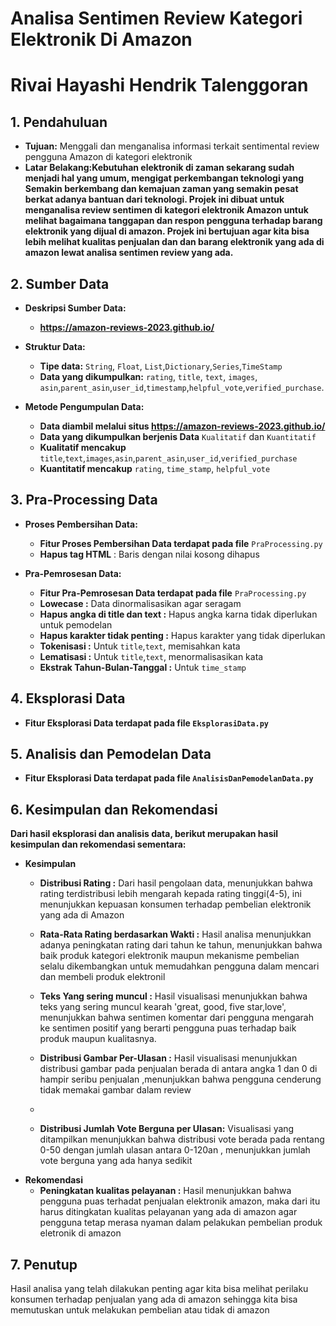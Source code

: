 # Analisa Sentimen Review Kategori Elektronik Di Amazon

# Rivai Hayashi Hendrik Talenggoran

## 1. Pendahuluan
- **Tujuan:** Menggali dan menganalisa informasi terkait sentimental review pengguna Amazon di kategori elektronik
- **Latar Belakang:Kebutuhan elektronik di zaman sekarang sudah menjadi hal yang umum, mengigat perkembangan teknologi yang
                    Semakin berkembang dan kemajuan zaman yang semakin pesat berkat adanya bantuan dari teknologi. Projek ini dibuat
                    untuk menganalisa review sentimen  di kategori elektronik Amazon untuk melihat bagaimana tanggapan dan respon pengguna
                    terhadap barang elektronik yang dijual di amazon. Projek ini bertujuan agar kita  bisa lebih melihat kualitas penjualan dan
                    dan barang elektronik yang ada di amazon lewat analisa sentimen review yang ada.** 

## 2. Sumber Data
- **Deskripsi Sumber Data:**
  - **https://amazon-reviews-2023.github.io/**
  

- **Struktur Data:**
  - **Tipe data:**  `String`, `Float`, `List`,`Dictionary`,`Series`,`TimeStamp`
  - **Data yang dikumpulkan:** `rating`, `title`, `text`, `images`, `asin`,`parent_asin`,`user_id`,`timestamp`,`helpful_vote`,`verified_purchase`.
  

- **Metode Pengumpulan Data:** 
   - **Data diambil melalui situs https://amazon-reviews-2023.github.io/**
   - **Data yang dikumpulkan berjenis Data** `Kualitatif` dan `Kuantitatif`
   - **Kualitatif mencakup** `title`,`text`,`images`,`asin`,`parent_asin`,`user_id`,`verified_purchase`
   - **Kuantitatif mencakup** `rating`, `time_stamp`, `helpful_vote`
  
## 3. Pra-Processing Data
- **Proses Pembersihan Data:**
  - **Fitur Proses Pembersihan Data terdapat pada file** `PraProcessing.py`
  - **Hapus tag HTML** : Baris dengan nilai kosong dihapus


- **Pra-Pemrosesan Data:**
  - **Fitur Pra-Pemrosesan Data terdapat pada file** `PraProcessing.py`
  - **Lowecase                      :** Data dinormalisasikan agar seragam
  - **Hapus angka di title dan text :** Hapus angka karna tidak diperlukan untuk pemodelan
  - **Hapus karakter tidak penting  :** Hapus karakter yang tidak diperlukan
  - **Tokenisasi                    :** Untuk `title`,`text`, memisahkan kata
  - **Lematisasi                    :** Untuk `title`,`text`, menormalisasikan kata
  - **Ekstrak Tahun-Bulan-Tanggal   :** Untuk `time_stamp`


  
## 4. Eksplorasi Data
- **Fitur Eksplorasi Data terdapat pada file `EksplorasiData.py`**



## 5. Analisis dan Pemodelan Data
- **Fitur Eksplorasi Data terdapat pada file `AnalisisDanPemodelanData.py`**


## 6. Kesimpulan dan Rekomendasi
**Dari hasil eksplorasi dan analisis data, berikut merupakan hasil kesimpulan dan rekomendasi sementara:**

- **Kesimpulan**
  - **Distribusi Rating                 :** Dari hasil pengolaan data, menunjukkan bahwa rating terdistribusi lebih
                                             mengarah kepada rating tinggi(4-5), ini menunjukkan kepuasan konsumen terhadap 
                                             pembelian elektronik yang ada di Amazon
  - **Rata-Rata Rating berdasarkan Wakti :** Hasil analisa menunjukkan adanya peningkatan rating dari tahun ke tahun, menunjukkan bahwa
                                             baik produk kategori elektronik maupun mekanisme pembelian selalu dikembangkan untuk memudahkan 
                                             pengguna dalam mencari dan membeli produk elektronil
  - **Teks Yang sering muncul             :** Hasil visualisasi menunjukkan bahwa teks yang sering muncul kearah 'great, good, five star,love', menunjukkan
                                              bahwa sentimen komentar dari pengguna mengarah ke sentimen positif yang berarti pengguna puas terhadap baik produk maupun
                                              kualitasnya.

  - **Distribusi Gambar Per-Ulasan             :** Hasil visualisasi menunjukkan distribusi gambar pada penjualan berada di antara angka 1 dan 0 di hampir seribu penjualan
                                              ,menunjukkan bahwa pengguna cenderung tidak memakai gambar dalam review
  - 
  - **Distribusi Jumlah Vote Berguna per Ulasan:** Visualisasi yang ditampilkan menunjukkan bahwa distribusi vote berada pada rentang 0-50 dengan jumlah ulasan antara 0-120an
                                                    , menunjukkan jumlah vote berguna yang ada hanya sedikit
- **Rekomendasi**
  - **Peningkatan kualitas pelayanan     :** Hasil menunjukkan bahwa pengguna puas terhadat penjualan elektronik amazon, maka dari itu harus ditingkatan kualitas pelayanan yang ada di amazon agar pengguna tetap merasa nyaman dalam pelakukan pembelian produk eletronik di amazon



## 7. Penutup
Hasil analisa yang telah dilakukan penting agar kita bisa melihat perilaku konsumen terhadap penjualan yang ada di amazon
sehingga kita bisa memutuskan untuk melakukan pembelian atau tidak di amazon